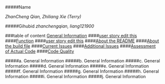 #####Name 

_ZhanCheng Qian, Zhiliang Xie (Terry)_

  
#####Gihubid
_zhanchengqian, liang121900_

###table of content
       [General Information](#a)
       ####[user story edit this](#b)
       ####[Function](#c)
       ####[user story edit this](#d)
       ####[About the README](#e)
       ####[About the build file](#f)
       ####[Current Issues](#g)
       ####[Additional Issues](#h)
       ####[Assessment of Actual Code](#i)
       ####[Code Quality](#j)






#####a. General Information <a id ="a"></a>
#####b. General Information <a id ="b"></a>
#####c. General Information <a id ="c"></a>
#####d. General Information <a id ="d"></a>
#####e. General Information <a id ="e"></a>
#####f. General Information <a id ="f"></a>
#####g. General Information <a id ="g"></a>
#####h. General Information <a id ="h"></a>
#####i. General Information <a id ="i"></a>
#####j. General Information <a id ="j"></a>


      
	   
